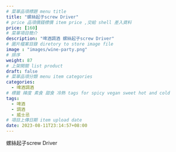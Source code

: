 ```yaml
---
# 菜單品項標題 menu title 
title: "螺絲起子screw Driver"
# price 品項價錢標價 item price ,交給 shell 差入資料
price: [160] 
# 菜單項目簡介 
description: "啤酒調酒 螺絲起子screw Driver"
# 圖片檔案目錄 diretory to store image file
image : "images/wine-party.png"
# 排序
weight: 87 
# 上架開關 list product 
draft: false
# 菜單品項分類 menu item categories 
categories:
  - 啤酒調酒 
# 標籤 辣度 素食 甜食 冷熱 tags for spicy vegan sweet hot and cold 
tags:
  - 啤酒
  - 調酒 
  - 威士忌
# 項目上傳日期 item upload date 
date: 2023-08-11T23:14:57+08:00
---
```


 螺絲起子screw Driver
